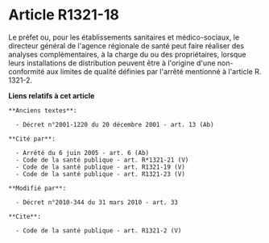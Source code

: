 # Article R1321-18

Le préfet ou, pour les établissements sanitaires et médico-sociaux, le directeur général de l'agence régionale de santé peut
faire réaliser des analyses complémentaires, à la charge du ou des propriétaires, lorsque leurs installations de distribution
peuvent être à l'origine d'une non-conformité aux limites de qualité définies par l'arrêté mentionné à l'article R. 1321-2.

**Liens relatifs à cet article**

	**Anciens textes**:

	  - Décret n°2001-1220 du 20 décembre 2001 - art. 13 (Ab)

	**Cité par**:

	  - Arrêté du 6 juin 2005 - art. 6 (Ab)
	  - Code de la santé publique - art. R*1321-21 (V)
	  - Code de la santé publique - art. R1321-19 (V)
	  - Code de la santé publique - art. R1321-23 (V)

	**Modifié par**:

	  - Décret n°2010-344 du 31 mars 2010 - art. 33

	**Cite**:

	  - Code de la santé publique - art. R1321-2 (V)
